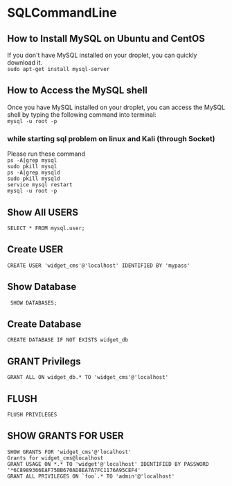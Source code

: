 # SQLCommandLine

## How to Install MySQL on Ubuntu and CentOS
If you don't have MySQL installed on your droplet, you can quickly download it.<br>
``sudo apt-get install mysql-server``<br>

## How to Access the MySQL shell
Once you have MySQL installed on your droplet, you can access the MySQL shell by typing the following command into terminal:<br>
``mysql -u root -p``<br>

### while starting sql problem on linux and Kali (through Socket)
Please run these command<br>
``ps -A|grep mysql``<br>
``sudo pkill mysql``<br>
``ps -A|grep mysqld``<br>
``sudo pkill mysqld``<br>
``service mysql restart``<br>
``mysql -u root -p``<br>

## Show All USERS
``SELECT * FROM mysql.user;``<br>

## Create USER
``CREATE USER 'widget_cms'@'localhost' IDENTIFIED BY 'mypass'``<br>

## Show Database
`` SHOW DATABASES;``


## Create Database
``CREATE DATABASE IF NOT EXISTS widget_db``

## GRANT Privilegs
``GRANT ALL ON widget_db.* TO 'widget_cms'@'localhost'``<br>

## FLUSH
``FLUSH PRIVILEGES``<br>

## SHOW GRANTS FOR USER
``SHOW GRANTS FOR 'widget_cms'@'localhost'``<br>
``Grants for widget_cms@localhost  ``<br>
``GRANT USAGE ON *.* TO 'widget'@'localhost' IDENTIFIED BY PASSWORD '*6C8989366EAF75BB670AD8EA7A7FC1176A95CEF4'``<br>
``GRANT ALL PRIVILEGES ON `foo`.* TO 'admin'@'localhost'``<br>
